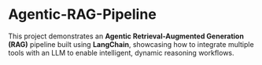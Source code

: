 # Agentic-RAG-Pipeline
 This project demonstrates an **Agentic Retrieval-Augmented Generation (RAG)** pipeline built using **LangChain**, showcasing how to integrate multiple tools with an LLM to enable intelligent, dynamic reasoning workflows.
